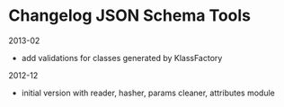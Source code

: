 # Changelog JSON Schema Tools


2013-02

* add validations for classes generated by KlassFactory

2012-12
* initial version with reader, hasher, params cleaner, attributes module